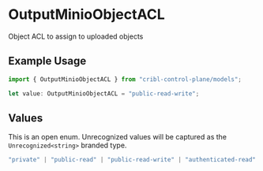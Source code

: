 # OutputMinioObjectACL

Object ACL to assign to uploaded objects

## Example Usage

```typescript
import { OutputMinioObjectACL } from "cribl-control-plane/models";

let value: OutputMinioObjectACL = "public-read-write";
```

## Values

This is an open enum. Unrecognized values will be captured as the `Unrecognized<string>` branded type.

```typescript
"private" | "public-read" | "public-read-write" | "authenticated-read" | "aws-exec-read" | "bucket-owner-read" | "bucket-owner-full-control" | Unrecognized<string>
```
